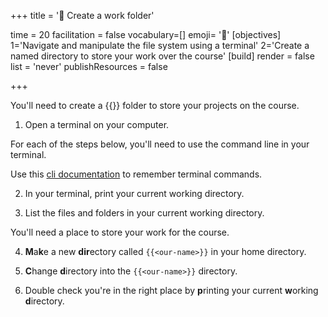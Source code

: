 +++
title = '🧰 Create a work folder'

time = 20
facilitation = false
vocabulary=[]
emoji= '🧩'
[objectives]
1='Navigate and manipulate the file system using a terminal'
2='Create a named directory to store your work over the course'
[build]
  render = false
  list = 'never'
  publishResources = false

+++

You'll need to create a {{<our-name>}} folder to store your projects on the course.

1. Open a terminal on your computer.

For each of the steps below, you'll need to use the command line in your terminal.

Use this [cli documentation](https://www.techrepublic.com/article/16-terminal-commands-every-user-should-know/) to remember terminal commands.

2. In your terminal, print your current working directory.

3. List the files and folders in your current working directory.

You'll need a place to store your work for the course.

4. **M**a**k**e a new **dir**ectory called `{{<our-name>}}` in your home directory.

5. **C**hange **d**irectory into the `{{<our-name>}}` directory.

6. Double check you're in the right place by **p**rinting your current **w**orking **d**irectory.
